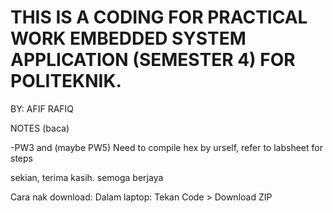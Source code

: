 # THIS IS A CODING FOR PRACTICAL WORK EMBEDDED SYSTEM APPLICATION (SEMESTER 4) FOR POLITEKNIK.

BY: AFIF RAFIQ

NOTES (baca)

-PW3 and (maybe PW5) Need to compile hex by urself, refer to labsheet for steps

sekian, terima kasih. semoga berjaya

Cara nak download:
Dalam laptop: Tekan Code > Download ZIP 
